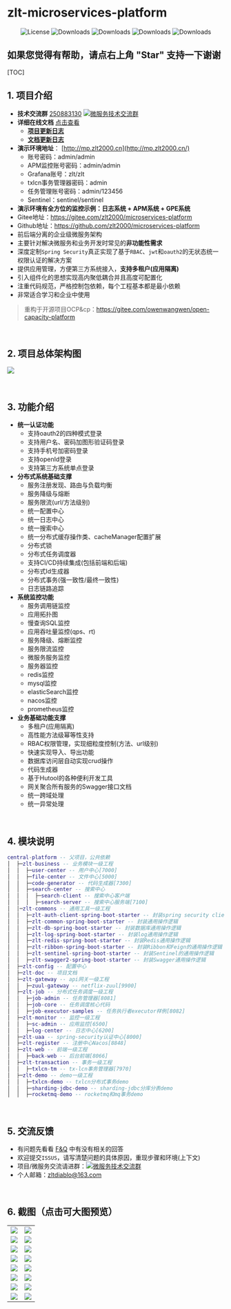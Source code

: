 #  zlt-microservices-platform

<p align="center">
  <img src='https://img.shields.io/badge/license-Apache%202-4EB1BA.svg' alt='License'/>
  <img src="https://img.shields.io/badge/Spring%20Boot-2.0.9.RELEASE-blue" alt="Downloads"/>
  <img src="https://img.shields.io/badge/Spring%20Cloud-Finchley.SR4-blue" alt="Downloads"/>
  <img src="https://img.shields.io/badge/Spring%20Cloud%20Alibaba-2.0.0.RELEASE-blue" alt="Downloads"/>
  <img src="https://img.shields.io/badge/Layui-EasyWeb-yellowgreen" alt="Downloads"/>
</p>


## 如果您觉得有帮助，请点右上角 "Star" 支持一下谢谢

[TOC]

## 1. 项目介绍

* **技术交流群** [250883130](http://shang.qq.com/wpa/qunwpa?idkey=17544199255998bda0d938fb72b08d076c40c52c9904520b76eb5eb0585da71e) <a target="_blank" href="//shang.qq.com/wpa/qunwpa?idkey=ead54a4656cdd4377071855b016b292b1361103b29e94042e1e57499f6b69c38"><img border="0" src="//pub.idqqimg.com/wpa/images/group.png" alt="微服务技术交流群" title="微服务技术交流群"></a>
* **详细在线文档** [点击查看](https://www.kancloud.cn/zlt2000/microservices-platform/936236)
  * **[项目更新日志](https://www.kancloud.cn/zlt2000/microservices-platform/936235)**
  * **[文档更新日志](https://www.kancloud.cn/zlt2000/microservices-platform/936236)**
* **演示环境地址**： [http://mp.zlt2000.cn](http://mp.zlt2000.cn/)
  * 账号密码：admin/admin
  * APM监控账号密码：admin/admin
  * Grafana账号：zlt/zlt
  * txlcn事务管理器密码：admin
  * 任务管理账号密码：admin/123456
  * Sentinel：sentinel/sentinel
* **演示环境有全方位的监控示例：日志系统 + APM系统 + GPE系统**
* Gitee地址：https://gitee.com/zlt2000/microservices-platform
* Github地址：https://github.com/zlt2000/microservices-platform
* 前后端分离的企业级微服务架构
* 主要针对解决微服务和业务开发时常见的**非功能性需求**
* 深度定制`Spring Security`真正实现了基于`RBAC`、`jwt`和`oauth2`的无状态统一权限认证的解决方案
* 提供应用管理，方便第三方系统接入，**支持多租户(应用隔离)**
* 引入组件化的思想实现高内聚低耦合并且高度可配置化
* 注重代码规范，严格控制包依赖，每个工程基本都是最小依赖
* 非常适合学习和企业中使用

> 重构于开源项目OCP&cp：https://gitee.com/owenwangwen/open-capacity-platform

&nbsp;

## 2. 项目总体架构图

![](https://gitee.com/zlt2000/images/raw/master/springcloud微服务架构图.jpg)

&nbsp;

## 3. 功能介绍

* **统一认证功能**
  * 支持oauth2的四种模式登录
  * 支持用户名、密码加图形验证码登录
  * 支持手机号加密码登录
  * 支持openId登录
  * 支持第三方系统单点登录
* **分布式系统基础支撑**
  - 服务注册发现、路由与负载均衡
  - 服务降级与熔断
  - 服务限流(url/方法级别)
  - 统一配置中心
  - 统一日志中心
  - 统一搜索中心
  - 统一分布式缓存操作类、cacheManager配置扩展
  - 分布式锁
  - 分布式任务调度器
  - 支持CI/CD持续集成(包括前端和后端)
  - 分布式Id生成器
  - 分布式事务(强一致性/最终一致性)
  - 日志链路追踪
* **系统监控功能**
  - 服务调用链监控
  - 应用拓扑图
  - 慢查询SQL监控
  - 应用吞吐量监控(qps、rt)
  - 服务降级、熔断监控
  - 服务限流监控
  - 微服务服务监控
  - 服务器监控
  - redis监控
  - mysql监控
  - elasticSearch监控
  - nacos监控
  - prometheus监控
* **业务基础功能支撑**
  * 多租户(应用隔离)
  * 高性能方法级幂等性支持
  * RBAC权限管理，实现细粒度控制(方法、url级别)
  * 快速实现导入、导出功能
  * 数据库访问层自动实现crud操作
  * 代码生成器
  * 基于Hutool的各种便利开发工具
  * 网关聚合所有服务的Swagger接口文档
  * 统一跨域处理
  * 统一异常处理

&nbsp;

## 4. 模块说明

```lua
central-platform -- 父项目，公共依赖
│  ├─zlt-business -- 业务模块一级工程
│  │  ├─user-center -- 用户中心[7000]
│  │  ├─file-center -- 文件中心[5000]
│  │  ├─code-generator -- 代码生成器[7300]
│  │  ├─search-center -- 搜索中心
│  │  │  ├─search-client -- 搜索中心客户端
│  │  │  ├─search-server -- 搜索中心服务端[7100]
│  │─zlt-commons -- 通用工具一级工程
│  │  ├─zlt-auth-client-spring-boot-starter -- 封装spring security client端的通用操作逻辑
│  │  ├─zlt-common-spring-boot-starter -- 封装通用操作逻辑
│  │  ├─zlt-db-spring-boot-starter -- 封装数据库通用操作逻辑
│  │  ├─zlt-log-spring-boot-starter -- 封装log通用操作逻辑
│  │  ├─zlt-redis-spring-boot-starter -- 封装Redis通用操作逻辑
│  │  ├─zlt-ribbon-spring-boot-starter -- 封装Ribbon和Feign的通用操作逻辑
│  │  ├─zlt-sentinel-spring-boot-starter -- 封装Sentinel的通用操作逻辑
│  │  ├─zlt-swagger2-spring-boot-starter -- 封装Swagger通用操作逻辑
│  ├─zlt-config -- 配置中心
│  ├─zlt-doc -- 项目文档
│  ├─zlt-gateway -- api网关一级工程
│  │  ├─zuul-gateway -- netflix-zuul[9900]
│  ├─zlt-job -- 分布式任务调度一级工程
│  │  ├─job-admin -- 任务管理器[8081]
│  │  ├─job-core -- 任务调度核心代码
│  │  ├─job-executor-samples -- 任务执行者executor样例[8082]
│  ├─zlt-monitor -- 监控一级工程
│  │  ├─sc-admin -- 应用监控[6500]
│  │  ├─log-center -- 日志中心[6200]
│  ├─zlt-uaa -- spring-security认证中心[8000]
│  ├─zlt-register -- 注册中心Nacos[8848]
│  ├─zlt-web -- 前端一级工程
│  │  ├─back-web -- 后台前端[8066]
│  ├─zlt-transaction -- 事务一级工程
│  │  ├─txlcn-tm -- tx-lcn事务管理器[7970]
│  ├─zlt-demo -- demo一级工程
│  │  ├─txlcn-demo -- txlcn分布式事务demo
│  │  ├─sharding-jdbc-demo -- sharding-jdbc分库分表demo
│  │  ├─rocketmq-demo -- rocketmq和mq事务demo
```

&nbsp;
## 5. 交流反馈
* 有问题先看看 [F&Q](https://www.kancloud.cn/zlt2000/microservices-platform/981382) 中有没有相关的回答
* 欢迎提交`ISSUS`，请写清楚问题的具体原因，重现步骤和环境(上下文)
* 项目/微服务交流请进群：<a target="_blank" href="//shang.qq.com/wpa/qunwpa?idkey=ead54a4656cdd4377071855b016b292b1361103b29e94042e1e57499f6b69c38"><img border="0" src="//pub.idqqimg.com/wpa/images/group.png" alt="微服务技术交流群" title="微服务技术交流群"></a>
* 个人邮箱：zltdiablo@163.com

&nbsp;
## 6. 截图（点击可大图预览）

<table>
    <tr>
        <td><img src="https://gitee.com/zlt2000/images/raw/master/首页.png"/></td>
        <td><img src="https://gitee.com/zlt2000/images/raw/master/用户搜索.png"/></td>
    </tr>
	<tr>
        <td><img src="https://gitee.com/zlt2000/images/raw/master/server_metrics.png"/></td>
        <td><img src="https://gitee.com/zlt2000/images/raw/master/application_metrics.png"/></td>
    </tr>
	<tr>
        <td><img src="https://gitee.com/zlt2000/images/raw/master/持续集成2.png"/></td>
        <td><img src="https://gitee.com/zlt2000/images/raw/master/sonar结果.png"/></td>
    </tr>
    <tr>
        <td><img src="https://gitee.com/zlt2000/images/raw/master/skywalking首页.png"/></td>
        <td><img src="https://gitee.com/zlt2000/images/raw/master/skywalking应用拓扑图.png"/></td>
    </tr>
    <tr>
        <td><img src="https://gitee.com/zlt2000/images/raw/master/elk.png"/></td>
        <td><img src="https://gitee.com/zlt2000/images/raw/master/任务中心.png"/></td>
    </tr>
    <tr>
        <td><img src="https://gitee.com/zlt2000/images/raw/master/日志中心02.png"/></td>
        <td><img src="https://gitee.com/zlt2000/images/raw/master/慢查询sql.png"/></td>
    </tr>
    <tr>
        <td><img src="https://gitee.com/zlt2000/images/raw/master/应用监控01.png"/></td>
        <td><img src="https://gitee.com/zlt2000/images/raw/master/应用监控02.png"/></td>
    </tr>
    <tr>
        <td><img src="https://gitee.com/zlt2000/images/raw/master/nacos-discovery.png"/></td>
        <td><img src="https://gitee.com/zlt2000/images/raw/master/应用吞吐量监控.png"/></td>
    </tr>
</table>